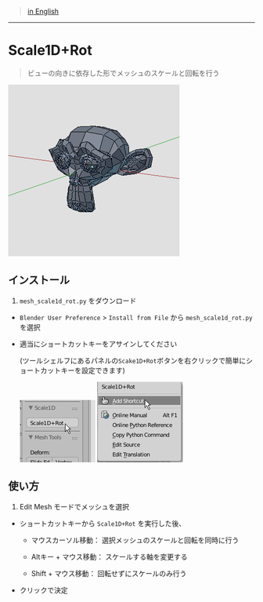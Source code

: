 > [in English](./readme.md)

---

# Scale1D+Rot

> ビューの向きに依存した形でメッシュのスケールと回転を行う



![image](./docs/img/a.gif)



## インストール

1. `mesh_scale1d_rot.py` をダウンロード
-  `Blender User Preference` > `Install from File`  から `mesh_scale1d_rot.py` を選択
-  適当にショートカットキーをアサインしてください

   (ツールシェルフにあるパネルの`Scake1D+Rot`ボタンを右クリックで簡単にショートカットキーを設定できます)

   ![image](./docs/img/b.png)
   ![image](./docs/img/c.png)


## 使い方

1. Edit Mesh モードでメッシュを選択
-  ショートカットキーから `Scale1D+Rot` を実行した後、

   - マウスカーソル移動： 選択メッシュのスケールと回転を同時に行う

   - Altキー + マウス移動： スケールする軸を変更する

   - Shift + マウス移動： 回転せずにスケールのみ行う

-  クリックで決定
